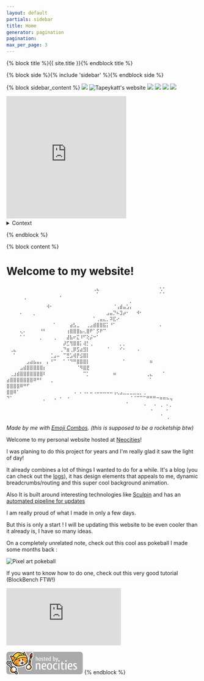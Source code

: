 ```yaml
---
layout: default
partials: sidebar 
title: Home
generator: pagination
pagination:
max_per_page: 3
---
```



{% block title %}{{ site.title }}{% endblock title %}

{% block side %}{% include 'sidebar' %}{% endblock side %}

{% block sidebar_content %}
<a href="https://arandomsite.neocities.org/"><img src="https://arandomsite.neocities.org/IMG/buttons/88x31.gif" /></a> <a href="https://tapeykatt.neocities.org" style="text-decoration:none;"><img src="https://tapeykatt.neocities.org/button.gif" alt="Tapeykatt's website" title="Tapeykatt's website"></a> <a target="_blank" href="https://troy-sucks.neocities.org/"><img src="https://troy-sucks.neocities.org/images/troysuckwiggly.gif"/></a> <a href="https://dimden.dev/"><img src="https://dimden.dev/services/images/88x31.gif"></a> <a href="https://uncannyvalley.neocities.org/" target="_blank"><img src="https://uncannyvalley.neocities.org/uncanny.gif"></a> <a href="https://bedr00mz.neocities.org/"><img src="https://bedr00mz.neocities.org/images/Bedr00mZ_BUTT0N5-2023_Viktor_Tibay.gif"></a>

<iframe width="314" height="321" scrolling="no" src="https://gifypet.neocities.org/pet/pet.html?name=α core&dob=1722435838&gender=undefined&element=Air&pet=https%3A%2F%2Fluston.neocities.org%2Fassets%2Ficons%2FAi_core_alpha.webp&map=https%3A%2F%2Fluston.neocities.org%2Fassets%2Ficons%2Fai_uninstall.png&background=&tablecolor=white&textcolor=white" frameborder="0"></iframe>

<details>
<summary>Context</summary>
<h2><img width=50 src="/assets/icons/Portrait_ai2.webp" alt="Alpha core portrait"> Alpha core</h2>
from <a href="https://fractalsoftworks.com/">Starsector</a>

<i><p>A rare and valuable independent AI core. This is the physical soul of an artificial intelligence, an artifact of astounding complexity capable of sophisticated thought exceeding the human mind. An object of fear, worship, and avarice; wars have been fought over the use and regulation of AI.</p>

<p>An AI core is incapable of affecting the outside world on its own. Exploitation of its vast abilities requires that the core must be submerged in a coolant bath and attached to bundles of high-capacity data lines appropriate to its tasks. When emplaced, the core is required to be fitted with an entirely analogue loyalty-assurance device; usually this takes the form of a crude chemical explosive with a mechanical trigger.</p>

<p>An alpha-level AI core is capable of excelling at any task. Assigning one to run a colony-wide industry brings benefits well beyond the capacity of human leadership, and there are even rumors of alpha cores surreptitiously assigned to govern entire worlds.</p>

<p>The alpha-level AI core is the physical soul of a fearsome alien intelligence. An alpha can create art which perfectly simulates human pathos, plausibly debate any philosophical position, and form what appear to be deep and meaningful bonds with human beings. Alphas have been known to perform elaborate 'jokes' built over years which can only be appreciated due to the intention that a particular human subject become cognitive of the whole at a specific time and context.</p>

<p>Although the locus of vast material and intellectual investment, alphas terrified Domain strategic planners. Like all AI, each alpha was watched, controlled, and ruthlessly eliminated at the first sign of disloyalty. The Hegemony carries on these policies with even greater fervor.</p></i>
<p><blockquote><a href="https://fractalsoftworks.com/">Starsector</a> in-game description</blockquote></p>
<a href="https://starsector.fandom.com/wiki/AI_Cores#Alpha_Core">More context</a>
</details>

{% endblock %}

{% block content %}


<script>
    // Sets the profile pic from Gravatar to Neocities
    const emailSha256hash = '6f0130b5bd2211adc2f1e91b85667b83e6f074e9a94a486a81a223255f48ee09';
    if (navigator.userAgent.includes('Screenjesus')) {
        document.getElementsByTagName('body')[0].innerHTML = `<img style="height:100vh; width:100vw; object-fit: contain;" src="https://gravatar.com/avatar/${emailSha256hash}"/>`;
    }
</script>

# Welcome to my website!
```
⠀⠀⠀⠀⠀⠀⠀⠀⠀⠀⠀⠀⠀⠀⠀⠀⠀⠀⠀⠀⠀⠀⠀⠀⠀⠀⢀⣄⠀⠀⠀⠀⠀⠀⠀⠀⠀⠀⠀⠀⠀⠀⠀⠀⠀⠀⢂⠂⠀⠀
⠀⠀⠀⠀⠀⠀⠀⠀⠀⠀⠀⠀⠀⠀⠀⠀⡀⠀⠀⠀⠀⠀⠀⠀⠀⠀⠀⠁⠀⠀⠀⠀⠀⠀⠀⠀⠀⠀⠀⠀⠀⠀⠀⠀⠀⠀⠁⠁⠀⠀
⠀⠀⠀⠀⠀⠈⠀⠀⠀⠀⠀⠀⠀⠀⠀⠀⠀⠀⠀⠀⠀⠀⠀⠀⠀⠀⠀⠀⠀⠀⠀⠀⠀⠀⠀⠀⠀⡀⠀⠀⠀⠀⠀⠀⠀⠀⠀⠀⠀⠀
⠀⠀⠀⠀⠀⠀⠀⠀⠀⠀⠀⠀⠺⠂⠀⠀⠀⠀⠀⠀⠀⠀⠀⠀⠀⠀⠀⠀⠀⠀⠀⠀⠈⢠⣾⣤⣡⡄⠀⠀⠀⠀⠀⠀⠀⠀⠀⠀⠀⠀
⠀⠀⠀⠀⠄⠀⠀⠀⡀⠀⠀⠀⠀⠀⠀⠀⠀⠀⠀⠀⠀⠀⠀⠀⠀⠀⠀⠀⠀⠀⣠⣤⡙⠦⣹⡴⠂⠀⠀⠺⠂⠀⠀⠀⠀⠀⠀⠀⠀⠀
⠀⠀⠀⠀⠀⠀⠀⠀⠀⠀⠀⠀⠀⠀⠀⠀⠀⠀⠀⠀⠀⠀⠀⠀⠀⠀⠁⢀⣤⣄⡀⠽⣏⠔⠀⠀⠀⠀⠀⠀⠀⠀⠀⠀⠀⠀⠀⠀⠀⠀
⠀⠀⠀⠀⠀⠀⠀⠀⠀⠀⠀⠀⠀⠀⠁⠀⠀⠀⠀⣴⣣⣀⠀⠀⢀⣠⣾⣿⣿⣯⡅⠘⠁⠀⠀⠀⠀⠀⠀⠀⠀⠀⠀⠀⠀⠀⠄⠀⠀⠀
⠀⠀⠀⠀⢄⠄⠀⠀⠀⠀⠘⠃⠀⠀⠀⠀⠀⠀⢰⣿⣿⣿⣦⢄⣿⠟⠁⡫⠟⠉⠀⠀⠀⠀⠀⠀⠀⠀⠀⠀⠀⠀⠀⠀⠀⠀⠀⠀⠀⠀
⠀⠀⠀⠀⠁⠁⠀⠀⠀⠀⡀⠀⠀⠀⢀⠀⠀⠀⣼⣧⠖⣍⠸⠋⢕⡬⠒⠁⠀⠀⠀⠀⠀⠀⠀⠀⠀⠀⠀⠀⠀⠀⠀⠀⠀⠀⠀⠀⠀⠀
⠀⠀⠀⠀⠀⠀⠀⠀⠀⠀⠀⠀⠀⠀⠀⠀⠀⡼⣋⢻⣿⣿⡅⢼⡃⢀⠀⠀⠀⠀⠀⠀⠀⠀⡀⡀⠀⠀⠀⠀⠀⠀⠀⠀⠀⠀⠀⠀⠀⠀
⠀⢀⣄⠀⠀⠀⠀⠀⠀⠀⠀⠀⠀⠀⠀⠀⢀⠙⣶⢀⡿⣫⣴⣻⡇⠀⠀⠀⠀⠀⠈⠀⠀⠀⠊⠂⠀⠀⠀⠠⠀⠀⠀⠀⠀⠀⠀⠀⠀⠀
⠀⠀⠁⠀⠀⠀⠀⠀⠀⠀⠀⠀⠀⢈⣠⠤⠀⠉⣛⣡⢾⡟⣪⣿⡇⠀⠀⠀⠀⠀⠀⠀⠀⠀⠀⠀⠀⠀⠀⠀⠀⠀⠀⠀⠀⠀⠀⠀⠀⠀
⠀⠀⠀⠀⠀⠀⣠⣴⣦⣤⡄⠀⡄⠘⠉⠀⠀⠁⠈⠙⠛⣿⣿⣿⡇⠀⠀⠀⠀⠀⠀⠀⠀⠀⠀⠁⠀⠀⠀⠀⠀⠀⠀⠶⠀⠀⠀⠀⠀⠀
⠀⠀⠀⠀⣠⣾⣿⣿⣿⣿⣿⡆⠀⠀⠀⠀⠀⠀⠀⠀⠀⠈⠻⣿⣟⠀⠀⠀⠀⠀⠀⠀⠀⠀⠀⠀⠀⠀⠀⠀⠀⠀⠀⠀⠀⠀⠀⠀⠀⠀
⠀⢀⣰⣾⣿⣿⣿⣿⣿⣿⣿⠇⠀⠀⠀⠀⠀⠀⠀⠀⠀⠀⠀⠉⡁⠀⠀⠀⠀⠀⠀⠀⠶⠀⠀⠀⠀⠀⠀⠀⠀⠀⢀⣄⠀⠀⠀⠁⠀⠀
⣴⣿⣿⣿⣿⣿⣿⣿⠿⠛⠃⠀⠀⢀⠀⠀⠀⠀⠀⠀⠀⠀⠀⠀⠀⠀⠀⠀⠀⠀⠀⠀⠀⠀⠀⠀⠀⠀⠀⠀⠀⠀⠀⠁⠀⠀⠀⠀⠀⠀
⣿⣿⣿⣿⠿⠛⠋⠀⠀⠀⠀⠀⠀⠀⠀⠀⠀⠀⠀⠀⠀⠀⠀⠀⠀⠀⠀⠀⠀⠀⠀⠀⠀⠀⠀⠀⠀⠀⠀⠀⠀⠀⠀⠀⠀⠀⠀⠀⠀⠀
⣿⣿⠿⠁⠀⠀⠀⠀⠀⠀⠀⠀⠀⠀⠀⠀⠀⠀⠀⠀⠠⠀⠄⠠⠄⠤⠠⠤⠤⠤⠤⠤⢠⢄⣠⣀⣀⣀⣀⣀⡀⢀⠀⠀⠀⠀⠀⠀⠀⠀
⠙⠁⠀⠀⠀⠀⠀⠀⠀⠀⠀⡀⠀⠀⠠⠀⠂⠀⠐⠀⠀⠀⠀⠀⠀⠀⠀⠀⠀⠀⠀⠀⠀⠀⠀⠀⠀⠈⠈⠉⠉⠉⠛⠛⠛⠒⠶⠶⠦⢤
⠀⠀⠀⠀⠀⠀⠀⠀⠀⠀⠀⠀⠀⠀⠀⠀⠀⠀⠀⠀⠀⠀⠀⠀⠀⠀⠀⠀⠀⠀⠀⠀⠀⠀⠀⠀⠁⠀⠀⠀⠀⠠⠀⠀⠠⠀⢀⠀⠄⡀
⠀⠀⠀⠀⠀⠀⠀⠀⠀⠀⠀⠀⠀⠀⠀⠀⠀⠀⠀⠀⠀⠀⠀⠀⠀⠀⠀⠀⠀⠀⠀⠀⠀⠀⠀⠀⠀⠀⠀⠀⠀⠀⠀⠐⠀⠀⠀⠀⠂⠀
⠀⠀⠀⠀⠀⠀⠀⠀⠀⠀⠀⠀⠀⠀⠀⠀⠀⠀⠀⠀⠀⠀⠀⠀⠀⠀⠀⠀⠀⠀⠀⠀⠀⠀⠀⠀⠀⠀⠀⠀⠀⠀⠀⠀⠀⠀⠈⠀⢀⠀
```
*Made by me with [Emoji Combos](https://emojicombos.com/dot-art-editor). (this is supposed to be a rocketship btw)*

Welcome to my personal website hosted at [Neocities](https://neocities.org)!

I was planing to do this project for years and I'm really glad it saw the light of day!

It already combines a lot of things I wanted to do for a while. It's a blog (you can check out the [logs](/logs)), it has design elements that appeals to me, dynamic breadcrumbs/routing and this super cool background animation.

Also It is built around interesting technologies like [Sculpin](https://sculpin.io) and has an [automated pipeline for updates](/logs/2024/07/27/github-pipeline)

I am really proud of what I made in only a few days.

But this is only a start ! I will be updating this website to be even cooler than it already is, I have so many ideas.

On a completely unrelated note, check out this cool ass pokeball I made some months back : 


<img width="350px" src="https://cdn.discordapp.com/attachments/381204425504456706/1247691475903447060/Pokeball3.gif?ex=66a6297c&is=66a4d7fc&hm=c45e9d951f0ae9f4ceaf232bbc1880bac19adf49d51e293849b7073676ec5d3d&" alt="Pixel art pokeball">

If you want to know how to do one, check out this very good tutorial (BlockBench FTW!)

<iframe src="https://www.youtube.com/embed/GukhptdHlPk" title="How to Make Low-Poly Models with Pixel Texture | Blockbench Tutorial" frameborder="0" allow="accelerometer; autoplay; clipboard-write; encrypted-media; gyroscope; picture-in-picture; web-share" referrerpolicy="strict-origin-when-cross-origin" allowfullscreen></iframe>


[![](assets/icons/neocities/neocities.png)](https://neocities.org/)
{% endblock %}
